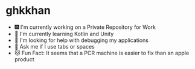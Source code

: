 # ghkkhan

- :fireworks: I'm currently working on a Private Repository for Work
- :palm_tree: I'm currently learning Kotlin and Unity
- :clap: I'm looking for help with debugging my applications
- :thought_balloon: Ask me if I use tabs or spaces
- :cat: Fun Fact: It seems that a PCR machine is easier to fix than an apple product
